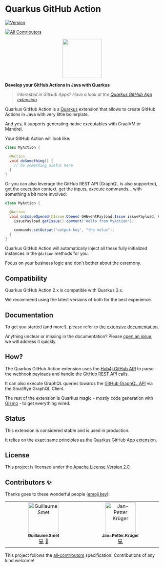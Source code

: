 # Quarkus GitHub Action

[![Version](https://img.shields.io/maven-central/v/io.quarkiverse.githubaction/quarkus-github-action?logo=apache-maven&style=for-the-badge)](https://central.sonatype.com/artifact/io.quarkiverse.githubaction/quarkus-github-action)
<!-- ALL-CONTRIBUTORS-BADGE:START - Do not remove or modify this section -->
[![All Contributors](https://img.shields.io/badge/all_contributors-2-orange.svg?style=for-the-badge)](#contributors-)
<!-- ALL-CONTRIBUTORS-BADGE:END -->

<p align="center"><img src="https://design.jboss.org/quarkus/bot/final/images/quarkusbot_full.svg" width="128" height="128" /></p>

**Develop your GitHub Actions in Java with Quarkus**

> _Interested in GitHub Apps? Have a look at the [Quarkus GitHub App extension](https://github.com/quarkiverse/quarkus-github-app/)._

Quarkus GitHub Action is a [Quarkus](https://quarkus.io) extension
that allows to create GitHub Actions in Java with very little boilerplate.

And yes, it supports generating native executables with GraalVM or Mandrel.

Your GitHub Action will look like:

```java
class MyAction {

  @Action
  void doSomething() {
    // do something useful here
  }
}
```

Or you can also leverage the GitHub REST API (GraphQL is also supported), get the execution context, get the inputs, execute commands... with something a bit more involved:

```java
class MyAction {

  @Action
  void onIssueOpened(@Issue.Opened GHEventPayload.Issue issuePayload, Context context, Inputs inputs, Commands commands) throws IOException {
    issuePayload.getIssue().comment("Hello from MyAction");

    commands.setOutput("output-key", "the value");
  }
}
```

Quarkus GitHub Action will automatically inject all these fully initialized instances in the `@Action` methods for you.

Focus on your business logic and don't bother about the ceremony.

## Compatibility

Quarkus GitHub Action 2.x is compatible with Quarkus 3.x.

We recommend using the latest versions of both for the best experience.

## Documentation

To get you started (and more!), please refer to [the extensive documentation](https://quarkiverse.github.io/quarkiverse-docs/quarkus-github-action/dev/index.html).

Anything unclear or missing in the documentation? Please [open an issue](https://github.com/quarkiverse/quarkus-github-action/issues/new), we will address it quickly.

## How?

The Quarkus GitHub Action extension uses the [Hub4j GitHub API](https://github.com/hub4j/github-api)
to parse the webhook payloads and handle the [GitHub REST API](https://docs.github.com/en/rest) calls.

It can also execute GraphQL queries towards the [GitHub GraphQL API](https://docs.github.com/en/graphql) via the SmallRye GraphQL Client.

The rest of the extension is Quarkus magic - mostly code generation with [Gizmo](https://github.com/quarkusio/gizmo/) -
to get everything wired.

## Status

This extension is considered stable and is used in production.

It relies on the exact same principles as the [Quarkus GitHub App extension](https://github.com/quarkiverse/quarkus-github-app/).

## License

This project is licensed under the [Apache License Version 2.0](./LICENSE.txt).

## Contributors ✨

Thanks goes to these wonderful people ([emoji key](https://allcontributors.org/docs/en/emoji-key)):

<!-- ALL-CONTRIBUTORS-LIST:START - Do not remove or modify this section -->
<!-- prettier-ignore-start -->
<!-- markdownlint-disable -->
<table>
  <tbody>
    <tr>
      <td align="center" valign="top" width="14.28%"><a href="https://lesincroyableslivres.fr/"><img src="https://avatars.githubusercontent.com/u/1279749?v=4?s=100" width="100px;" alt="Guillaume Smet"/><br /><sub><b>Guillaume Smet</b></sub></a><br /><a href="https://github.com/quarkiverse/quarkus-github-action/commits?author=gsmet" title="Code">💻</a> <a href="#maintenance-gsmet" title="Maintenance">🚧</a></td>
      <td align="center" valign="top" width="14.28%"><a href="https://github.com/janpk"><img src="https://avatars.githubusercontent.com/u/809194?v=4?s=100" width="100px;" alt="Jan-Petter Krüger"/><br /><sub><b>Jan-Petter Krüger</b></sub></a><br /><a href="https://github.com/quarkiverse/quarkus-github-action/commits?author=janpk" title="Code">💻</a></td>
    </tr>
  </tbody>
</table>

<!-- markdownlint-restore -->
<!-- prettier-ignore-end -->

<!-- ALL-CONTRIBUTORS-LIST:END -->

This project follows the [all-contributors](https://github.com/all-contributors/all-contributors) specification. Contributions of any kind welcome!
